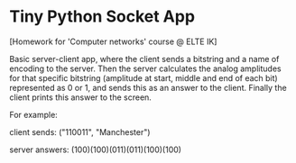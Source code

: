# Tiny Python Socket App
[Homework for 'Computer networks' course @ ELTE IK]

Basic server-client app, where the client sends a bitstring and a name of encoding to the server.
Then the server calculates the analog amplitudes for that specific bitstring (amplitude at start, middle and end of each bit) represented as 0 or 1, and sends this as an answer to the client. Finally the client prints this answer to the screen.

For example:

client sends: ("110011", "Manchester")

server answers: (100)(100)(011)(011)(100)(100)
